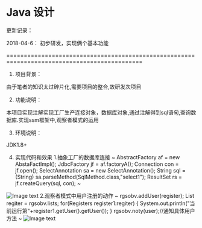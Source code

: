 # Java 设计

更新记录：

2018-04-6：
初步研发，实现俩个基本功能

=============================================================================================

1. 项目背景：

由于笔者的知识太过碎片化,需要项目的整合,故研发次项目

2. 功能说明：

本项目实现注解实现工厂生产连接对象，数据库对象,通过注解得到sql语句,查询数据库.实现ssm框架中,观察者模式的运用


3. 环境说明：

JDK1.8+

4. 实现代码和效果
1.抽象工厂的数据库连接
~
		AbstractFactory af = new AbstaFactImpl();
		JdbcFactory jf = af.factoryA();
    	Connection con = jf.open();
		SelectAnnotation sa = new SelectAnnotation();
		String sql =(String) sa.parseMethod(SqlMethod.class,"select1");
		ResultSet rs = jf.createQuery(sql, con);
~

![Image text](http://www.dongyv.com/picture/2018.4.8/cs1.png)
2.观察者模式中用户注册的动作
~
        rgsobv.addUser(register);
		List<Registers> regiter = rgsobv.lists;
		for(Registers register1:regiter) {
			System.out.println("当前运行第"+register1.getUser().getUser());
		}
		rgsobv.noty(user);//通知具体用户方法
~
![Image text](http://www.dongyv.com/picture/2018.4.8/cs2.png)